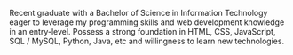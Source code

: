 
Recent graduate with a Bachelor of Science in Information Technology eager to leverage my programming skills and web development knowledge in an entry-level. Possess a strong foundation in HTML, CSS, JavaScript, SQL / MySQL, Python, Java, etc and willingness to learn new technologies.
